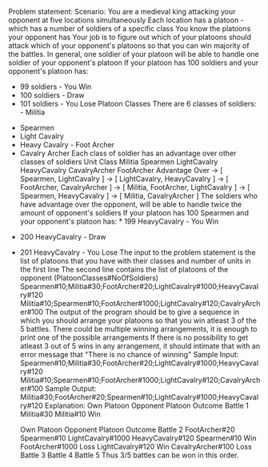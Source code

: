 Problem statement: Scenario:
You are a medieval king attacking your opponent at five locations simultaneously
Each location has a platoon - which has a number of soldiers of a specific class
You know the platoons your opponent has
Your job is to figure out which of your platoons should attack which of your opponent's platoons so that you can win majority of the battles.
In general, one soldier of your platoon will be able to handle one soldier of your opponent's platoon If your platoon has 100 soldiers and your opponent's platoon has:
* 99 soldiers - You Win
* 100 soldiers - Draw
* 101 soldiers - You Lose
Platoon Classes
There are 6 classes of soldiers: - Militia
- Spearmen
- Light Cavalry
- Heavy Cavalry - Foot Archer
- Cavalry Archer
Each class of soldier has an advantage over other classes of soldiers
    Unit Class
Militia
Spearmen
LightCavalry
HeavyCavalry
CavalryArcher
FootArcher
Advantage Over
-> [ Spearmen, LightCavalry ]
-> [ LightCavalry, HeavyCavalry ]
-> [ FootArcher, CavalryArcher ]
-> [ Militia, FootArcher, LightCavalry ]
-> [ Spearmen, HeavyCavalry ]
-> [ Militia, CavalryArcher ]
                  The soldiers who have advantage over the opponent, will be able to handle twice the amount of opponent's soldiers
If your platoon has 100 Spearmen and your opponent's platoon has: * 199 HeavyCavalry - You Win
* 200 HeavyCavalry - Draw
* 201 HeavyCavalry - You Lose
The input to the problem statement is the list of platoons that you have with their classes and number of units in the first line The second line contains the list of platoons of the opponent (PlatoonClasses#NoOfSoldiers)
Spearmen#10;Militia#30;FootArcher#20;LightCavalry#1000;HeavyCavalry#120 Militia#10;Spearmen#10;FootArcher#1000;LightCavalry#120;CavalryArcher#100
The output of the program should be to give a sequence in which you should arrange your platoons so that you win atleast 3 of the 5 battles.
There could be multiple winning arrangements, it is enough to print one of the possible arrangements
If there is no possibility to get atleast 3 out of 5 wins in any arrangement, it should intimate that with an error message that "There is no chance of winning"
Sample Input:
Spearmen#10;Militia#30;FootArcher#20;LightCavalry#1000;HeavyCavalry#120 Militia#10;Spearmen#10;FootArcher#1000;LightCavalry#120;CavalryArcher#100
Sample Output:
Militia#30;FootArcher#20;Spearmen#10;LightCavalry#1000;HeavyCavalry#120
Explanation:
     Own Platoon Opponent Platoon Outcome
        Battle 1 Militia#30 Militia#10 Win
    
     Own Platoon
Opponent Platoon Outcome
        Battle 2
FootArcher#20
Spearmen#10 LightCavalry#1000 HeavyCavalry#120
Spearmen#10 Win
FootArcher#1000 Loss LightCavalry#120 Win CavalryArcher#100 Loss
        Battle 3 Battle 4 Battle 5
                    Thus 3/5 battles can be won in this order.
